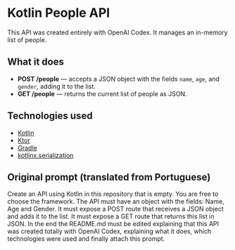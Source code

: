 # Kotlin People API

This API was created entirely with OpenAI Codex. It manages an in-memory list of people.

## What it does

- **POST /people** — accepts a JSON object with the fields `name`, `age`, and `gender`, adding it to the list.
- **GET /people** — returns the current list of people as JSON.

## Technologies used

- [Kotlin](https://kotlinlang.org/)
- [Ktor](https://ktor.io/)
- [Gradle](https://gradle.org/)
- [kotlinx.serialization](https://github.com/Kotlin/kotlinx.serialization)

## Original prompt (translated from Portuguese)

Create an API using Kotlin in this repository that is empty. You are free to choose the framework.
The API must have an object with the fields: Name, Age and Gender. It must expose a POST route
that receives a JSON object and adds it to the list. It must expose a GET route that returns this list in JSON.
In the end the README.md must be edited explaining that this API was created totally with OpenAI Codex,
explaining what it does, which technologies were used and finally attach this prompt.
